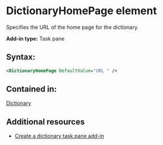 
# DictionaryHomePage element
Specifies the URL of the home page for the dictionary.

 **Add-in type:** Task pane


## Syntax:


```XML
<DictionaryHomePage DefaultValue="URL " />
```


## Contained in:

[Dictionary](../../reference/manifest/dictionary.md)


## Additional resources



- [Create a dictionary task pane add-in](../../docs/word/dictionary-task-pane-add-ins.md)
    
